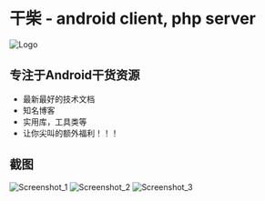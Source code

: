 # 干柴 - android client, php server
![Logo](https://github.com/openproject/ganchai/raw/master/ANDROID/app/src/main/res/mipmap-xxhdpi/ic_launcher.png)

## 专注于Android干货资源
* 最新最好的技术文档
* 知名博客
* 实用库，工具类等
* 让你尖叫的额外福利！！！

## 截图
![Screenshot_1](http://7xkspk.com1.z0.glb.clouddn.com/Screenshot_2015-08-28-09-51-21.png?imageMogr2/thumbnail/!30p)
![Screenshot_2](http://7xkspk.com1.z0.glb.clouddn.com/Screenshot_2015-08-28-09-52-36.png?imageMogr2/thumbnail/!30p)
![Screenshot_3](http://7xkspk.com1.z0.glb.clouddn.com/Screenshot_2015-08-28-09-52-59.png?imageMogr2/thumbnail/!30p)
